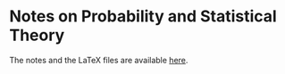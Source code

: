 # Notes on Probability and Statistical Theory 
The notes and the LaTeX files are available [here](https://github.com/papadeiv/Pinakes/tree/master/notes/ProbabilityAndStatistics).
